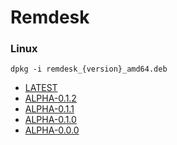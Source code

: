 # Remdesk

### Linux 

```shell script
dpkg -i remdesk_{version}_amd64.deb
```

- [LATEST](https://remdesk-desktop.s3.eu-west-3.amazonaws.com/linux/remdesk_0.1.2_amd64.deb)
- [ALPHA-0.1.2](https://remdesk-desktop.s3.eu-west-3.amazonaws.com/linux/remdesk_0.1.2_amd64.deb)
- [ALPHA-0.1.1](https://remdesk-desktop.s3.eu-west-3.amazonaws.com/linux/remdesk_0.1.1_amd64.deb) 
- [ALPHA-0.1.0](https://remdesk-desktop.s3.eu-west-3.amazonaws.com/linux/remdesk_0.1.0_amd64.deb) 
- [ALPHA-0.0.0](https://remdesk-desktop.s3.eu-west-3.amazonaws.com/linux/remdesk_0.0.0_amd64.deb)
